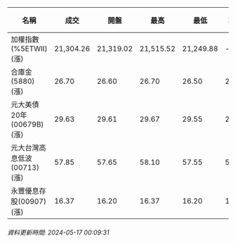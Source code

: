 | 名稱 | 成交 | 開盤 | 最高 | 最低 | 均價 | 成交金額(億) | 昨收 | 漲跌幅 | 漲跌 | 總量 | 昨量 | 振幅 |
| -------- | -------- | -------- | -------- |-------- | -------- | -------- |-------- |-------- |-------- | -------- | -------- |-------- |
|加權指數(%5ETWII) (漲)|21,304.26|21,319.02|21,515.52|21,249.88|-|5,279.09|21,147.21|0.74%|157.05|10,625,515|0|1.26%|
|合庫金(5880) (漲)|26.70|26.60|26.70|26.50|26.64|3.50|26.40|1.14%|0.30|13,135|10,201|0.76%|
|元大美債20年(00679B) (漲)|29.63|29.61|29.67|29.55|29.61|26.26|29.24|1.33%|0.39|88,676|61,249|0.41%|
|元大台灣高息低波(00713) (漲)|57.85|57.65|58.10|57.55|57.89|2.87|57.20|1.14%|0.65|4,955|7,189|0.96%|
|永豐優息存股(00907) (漲)|16.37|16.20|16.37|16.20|16.32|0.809|16.13|1.49%|0.24|4,960|3,216|1.05%|
###### 資料更新時間: 2024-05-17 00:09:31